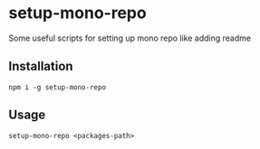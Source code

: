 # setup-mono-repo
Some useful scripts for setting up mono repo like adding readme 

## Installation
```
npm i -g setup-mono-repo
```

## Usage
```
setup-mono-repo <packages-path>
```


